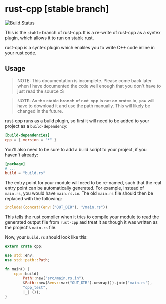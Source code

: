 # rust-cpp [stable branch]

[![Build Status](https://travis-ci.org/mystor/rust-cpp.svg?branch=stable)](https://travis-ci.org/mystor/rust-cpp)

This is the `stable` branch of rust-cpp. It is a re-write of rust-cpp as a syntex plugin, which allows it to run on stable rust.

rust-cpp is a syntex plugin which enables you to write C++ code inline in your rust code.

## Usage

> NOTE: This documentation is incomplete. Please come back later when I have
> documented the code well enough that you don't have to just read the source :S

> NOTE: As the stable branch of rust-cpp is not on crates.io, you will have to
> download it and use the path manually. This will likely be changed in the
> future.

rust-cpp runs as a build plugin, so first it will need to be added to your
project as a `build-dependency`:

```toml
[build-dependencies]
cpp = { version = "*" }
```

You'll also need to be sure to add a build script to your project, if you haven't already:

```toml
[package]
# ...
build = "build.rs"
```

The entry point for your module will need to be re-named, such that the real
entry point can be automatically generated. For example, instead of `main.rs`,
you would have `main.rs.in`. The old `main.rs` file should then be replaced with
the following:

```rust
include!(concat!(env!("OUT_DIR"), "/main.rs"))
```

This tells the rust compiler when it tries to compile your module to read the
generated output file from `rust-cpp` and treat it as though it was written as
the project's `main.rs` file.

Now, your `build.rs` should look like this:

```rust
extern crate cpp;

use std::env;
use std::path::Path;

fn main() {
    cpp::build(
        Path::new("src/main.rs.in"),
        &Path::new(&env::var("OUT_DIR").unwrap()).join("main.rs"),
        "cpp_test",
        |_| ());
}
```
